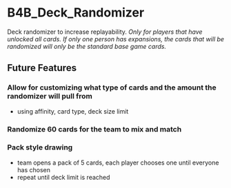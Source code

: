 ﻿# B4B_Deck_Randomizer
Deck randomizer to increase replayability.
*Only for players that have unlocked all cards. If only one person has expansions, the cards that will be randomized will only be the standard base game cards.*

## Future Features
### Allow for customizing what type of cards and the amount the randomizer will pull from
- using affinity, card type, deck size limit



### Randomize 60 cards for the team to mix and match

### Pack style drawing
- team opens a pack of 5 cards, each player chooses one until everyone has chosen
- repeat until deck limit is reached
